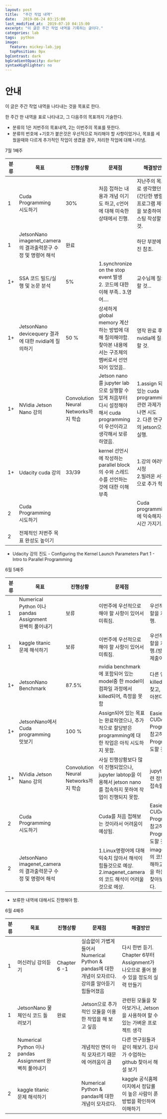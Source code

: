 ```yaml
---
layout: post
title:  "주간 작업 내역"
date:   2019-06-24 03:15:00
last_modified_at:  2019-07-10 04:15:00
excerpt: "이 글은 주간 작업 내역을 기록하는 글이다."
categories: lab
tags:  python
image:
  feature: mickey-lab.jpg
  topPosition: 0px
bgContrast: dark
bgGradientOpacity: darker
syntaxHighlighter: no
---
```


안내
==
이 글은 주간 작업 내역을 나타내는 것을 목표로 한다.

한 주간 한 내역을 표로 나타내고, 그 다음주의 목표까지 기술한다.

- 분류의 1은 저번주의 목표내역, 2는 이번주의 목표를 뜻한다.
- 분류의 번호에 +기호가 붙은것은 우선적으로 처리해야 할 사항이었거나, 목표를 세웠을때와 다르게 추가적인 작업이 생겼을 경우, 처리한 작업에 대해 나타냄.

7월 1째주

분류 |목표     | 진행상황     | 문제점    |    해결방안   
----- | -------------- | -------------- | -------------------- | ------------  
1 |  Cuda Programming <br>시도하기 | 30% | 처음 접하는 내용과 개념 이기도 하고, c언어에 대해 미숙한 상태에서 진행.  | 지난주의 목표로 생각했던 점(간단한 병렬 프로그램 제작)을 보충하여 포스팅 작성할 것.
1 | JetsonNano imagenet_camera의 결과출력문구 수정 및 명령어 해석 | 완료 |  | 하단 부분에 사진 참조.
1+| SSA 코드 빌드/실행 및 논문 분석 | 5% | 1.synchronize on the stop event 발생<br> 2. 코드에 대한 이해 부족.. 3.영어.... | 교수님께 질의 할 것...
1+ | JetsonNano devicequery 결과에 대한 nvidia에 질의하기 | 50 % | 상세하게 global memory 계산하는 방법에 대해 질의해야함.<br> 찾아본 내용에서는 구조체의 멤버로서 선언 되어 있었음.. | 영작 완료 후 nvidia에 질의할 것.
1+ | NVidia Jetson Nano 강의 | Convolution Neural Networks까지 학습 | Jetson nano를 jupyter lab으로 실행할 수 있게 처음부터 다시 설정해야 해서 cuda programming이 우선이라고 생각해서 보류하였음. | 1.assign 되어 있는 cuda programming 관련 과제가 끝나면 시도<br> 2. 다른 연구원의 jetson으로 실행.
1+ | Udacity cuda 강의 | 33/39 | kernel 선언시에 작성하는 parallel block의 수와 스레드 수를 선언하는 것에 대한 이해 부족 | 1.강의 여러번 시청<br> 2.빌려온 서적으로 추가 학습
2 | Cuda Programming <br>시도하기 |  |  | Cuda programming에 익숙해지는 시간 가지기.
2 | 전체적인 저번주 목표 완성도 높이기 | |

- Udacity 강의 진도 - Configuring the Kernel Launch Parameters Part 1 - Intro to Parallel Programming
<div class="img img--fullContainer img--14xLeading" style="background-image: url({{ site.baseurl_posts_img }}190709-jetsonnano-result-change.png);"></div>

<div class="img img--fullContainer img--14xLeading" style="background-image: url({{ site.baseurl_posts_img }}190710-ssa-failed.png);"></div>


6월 5째주

분류 |목표     | 진행상황     | 문제점    |    해결방안   
----- | -------------- | -------------- | -------------------- | ------------  
1 |  Numerical Python 이나 pandas Assignment <br>완벽히 풀어내기 | 보류 | 이번주에 우선적으로 해야 할 사항이 있어서 미뤄짐. | 우선적으로 맡은 역할을 처리 한 후 진행.
1 | kaggle titanic <br>문제 해석하기 | 보류 | 이번주에 우선적으로 해야 할 사항이 있어서 미뤄짐. | 우선적으로 맡은 역할을 처리 한 후 진행.(방학 안으로는 제출이 목표)
1+| JetsonNano Benchmark | 87.5% | nvidia benchmark에 포함되어 있는 model중 한 model이 컴파일 과정에서 killed되어, 측정을 못함 | 다른 연구원들과 killed되는 이유를 찾고, 해결방안을 찾아본다.
1+ | JetsonNano에서 Cuda programming <br>맛보기 | 100 % | Assign되어 있는 목표는 완료하였으나, 추가적으로 할당받은 programming에 대한 작업은 아직 시도하지 못함. | Easier intro to CUDA Programming을 참고하여 Programming 시도할 것
1+ | NVidia Jetson Nano 강의 | Convolution Neural Networks까지 학습 | 사실 진행상황보다 많이 진행되었으나, jupyter labtop을 이용해서 jetson nano를 접속하지 못하여 작업이 진행되지 못함. | jupyter labtop 관련 정보 찾아 보고 접속할 수 있게 하기
2 | Cuda Programming <br>시도하기 |  | Cuda를 처음 접해보는 것이라서 어려움이 예상됨. | Easier intro to CUDA Programming을 참고하여 Programming 시도할 것
2 | JetsonNano imagenet_camera의 결과출력문구 수정 및 명령어 해석 |  | 1.Linux명령어에 대해 익숙치 않아서 해석이 힘들것으로 예상. 2.imagenet_camera의 코드 해석이 어려울 것으로 에상. | imagenet_camera의 코드를 최대한 이해하고 결과가 출력을 하는 부분이라도 찾아보는 쪽으로 한다.

- 보류한 내역에 대해서도 진행해야 함.


6월 4째주


분류 |목표     | 진행상황     | 문제점    |    해결방안   
----- | -------------- | -------------- | -------------------- | ------------  
1 | 머신러닝 강의듣기 | Chapter 6 -1 | 실습없이 가볍게 들어서 Numerical Python & pandas에 대한 개념이 모자르다.  강의를 알아듣기 힘들어졌음 | 다시 한번 듣기. Chapter 6부터 Assignment가 나오므로 풀어 볼 수 있을 정도의 실력 만들기
1 | JetsonNano 물체인식 코드 돌려보기 | 완료 | Jetson으로 추가적인 모듈을 이용한 작업을 해 보고 싶음 | 관련된 모듈을 찾아보거나, Jetson을 사용하여 할 수 있는 가벼운 프로젝트 생각
2 | Numerical Python 이나 pandas Assignment 완벽히 풀어내기 | | 개념적인 면이 아직 모자르기 때문에 어려움이 큼 | 다른 연구원들과 같이 해보기. 강사가 수업하는 github 찾아서 해설 보기
2 | kaggle titanic 문제 해석하기 | | Numerical Python & pandas에 대한 개념이 모자르다. | kaggle 공식홈페이지에서 정답률이 높은 사람이 푼 방법을 확인하여 이해하기
